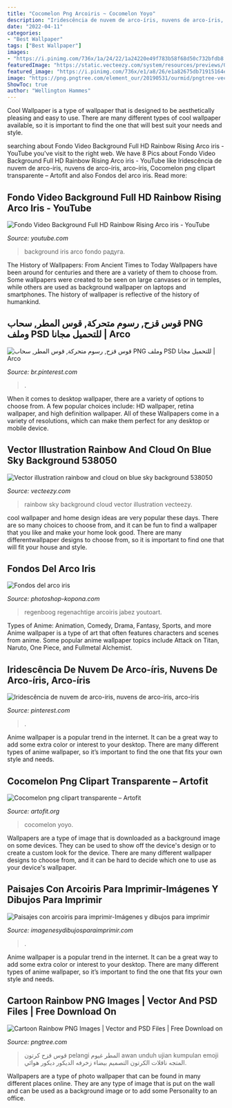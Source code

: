 ```yaml
---
title: "Cocomelon Png Arcoiris ~ Cocomelon Yoyo"
description: "Iridescência de nuvem de arco-íris, nuvens de arco-íris, arco-íris"
date: "2022-04-11"
categories:
- "Best Wallpaper"
tags: ["Best Wallpaper"]
images:
- "https://i.pinimg.com/736x/1a/24/22/1a24220e49f783b58f68d50c732bfdb8.jpg"
featuredImage: "https://static.vecteezy.com/system/resources/previews/000/538/050/original/vector-illustration-rainbow-and-cloud-on-blue-sky-background.jpg"
featured_image: "https://i.pinimg.com/736x/e1/a8/26/e1a82675db71915164eea0f9c33f45bd.jpg"
image: "https://png.pngtree.com/element_our/20190531/ourmid/pngtree-vector-cartoon-rainbow-decorative-element-image_1310581.jpg"
ShowToc: true
author: "Wellington Hammes"
---
```



Cool Wallpaper is a type of wallpaper that is designed to be aesthetically pleasing and easy to use. There are many different types of cool wallpaper available, so it is important to find the one that will best suit your needs and style.

	

		
searching about Fondo Video Background Full HD Rainbow Rising Arco iris - YouTube you've visit to the right web. We have 8 Pics about Fondo Video Background Full HD Rainbow Rising Arco iris - YouTube like Iridescência de nuvem de arco-íris, nuvens de arco-íris, arco-íris, Cocomelon png clipart transparente – Artofit and also Fondos del arco iris. Read more:
		
    
## Fondo Video Background Full HD Rainbow Rising Arco Iris - YouTube

<img loading=lazy src="https://i.ytimg.com/vi/WrpiBi3Poic/maxresdefault.jpg" onerror="this.onerror=null;this.src='https://tse1.mm.bing.net/th?id=OIP.GW5k8GrPXuSLtSaK2PY0HAHaEK&amp;pid=15.1';" alt="Fondo Video Background Full HD Rainbow Rising Arco iris - YouTube">

_Source: youtube.com_

>background iris arco fondo радуга. 

	

The History of Wallpapers: From Ancient Times to Today
Wallpapers have been around for centuries and there are a variety of them to choose from. Some wallpapers were created to be seen on large canvases or in temples, while others are used as background wallpaper on laptops and smartphones. The history of wallpaper is reflective of the history of humankind.

    
## قوس قزح, رسوم متحركة, قوس المطر, سحاب PNG وملف PSD للتحميل مجانا | Arco

<img loading=lazy src="https://i.pinimg.com/736x/e1/a8/26/e1a82675db71915164eea0f9c33f45bd.jpg" onerror="this.onerror=null;this.src='https://tse1.mm.bing.net/th?id=OIP.VjluViLMxENIJi7M4wZLNwHaHa&amp;pid=15.1';" alt="قوس قزح, رسوم متحركة, قوس المطر, سحاب PNG وملف PSD للتحميل مجانا | Arco">

_Source: br.pinterest.com_

>. 

	

When it comes to desktop wallpaper, there are a variety of options to choose from. A few popular choices include: HD wallpaper, retina wallpaper, and high definition wallpaper. All of these Wallpapers come in a variety of resolutions, which can make them perfect for any desktop or mobile device. 

    
## Vector Illustration Rainbow And Cloud On Blue Sky Background 538050

<img loading=lazy src="https://static.vecteezy.com/system/resources/previews/000/538/050/original/vector-illustration-rainbow-and-cloud-on-blue-sky-background.jpg" onerror="this.onerror=null;this.src='https://tse2.mm.bing.net/th?id=OIP.XM8w3-8GvKT27IVn69UAXQHaFO&amp;pid=15.1';" alt="Vector illustration rainbow and cloud on blue sky background 538050">

_Source: vecteezy.com_

>rainbow sky background cloud vector illustration vecteezy. 

	

cool wallpaper and home design ideas are very popular these days. There are so many choices to choose from, and it can be fun to find a wallpaper that you like and make your home look good. There are many differentwallpaper designs to choose from, so it is important to find one that will fit your house and style.

    
## Fondos Del Arco Iris

<img loading=lazy src="https://photoshop-kopona.com/uploads/posts/2018-08/1535565654_7.jpg" onerror="this.onerror=null;this.src='https://tse3.mm.bing.net/th?id=OIP.Huxm2v3lSkAItZFCUCQFlQHaFj&amp;pid=15.1';" alt="Fondos del arco iris">

_Source: photoshop-kopona.com_

>regenboog regenachtige arcoiris jabez youtoart. 

	

Types of Anime: Animation, Comedy, Drama, Fantasy, Sports, and more
Anime wallpaper is a type of art that often features characters and scenes from anime. Some popular anime wallpaper topics include Attack on Titan, Naruto, One Piece, and Fullmetal Alchemist.

    
## Iridescência De Nuvem De Arco-íris, Nuvens De Arco-íris, Arco-íris

<img loading=lazy src="https://i.pinimg.com/736x/1a/24/22/1a24220e49f783b58f68d50c732bfdb8.jpg" onerror="this.onerror=null;this.src='https://tse2.mm.bing.net/th?id=OIP.XZJTmWYfzR_6uH5-JONlawHaEa&amp;pid=15.1';" alt="Iridescência de nuvem de arco-íris, nuvens de arco-íris, arco-íris">

_Source: pinterest.com_

>. 

	

Anime wallpaper is a popular trend in the internet. It can be a great way to add some extra color or interest to your desktop. There are many different types of anime wallpaper, so it’s important to find the one that fits your own style and needs.

    
## Cocomelon Png Clipart Transparente – Artofit

<img loading=lazy src="https://i.pinimg.com/originals/73/59/f2/7359f25ae76f7649b08cf2f705ba5473.png" onerror="this.onerror=null;this.src='https://tse4.mm.bing.net/th?id=OIP.3l4rN6wRXmzm09RD5UeFtwHaJb&amp;pid=15.1';" alt="Cocomelon png clipart transparente – Artofit">

_Source: artofit.org_

>cocomelon yoyo. 

	

Wallpapers are a type of image that is downloaded as a background image on some devices. They can be used to show off the device's design or to create a custom look for the device. There are many different wallpaper designs to choose from, and it can be hard to decide which one to use as your device's wallpaper.

    
## Paisajes Con Arcoiris Para Imprimir-Imágenes Y Dibujos Para Imprimir

<img loading=lazy src="https://1.bp.blogspot.com/-aoEskKsgw98/T2x0rDs6lTI/AAAAAAAAfNI/blnZD3VgAw0/s1600/paisajesconarcoirisparaimprimir2.JPG" onerror="this.onerror=null;this.src='https://tse1.mm.bing.net/th?id=OIP.EQjVsio72yydCELkjXYUrAAAAA&amp;pid=15.1';" alt="Paisajes con arcoiris para imprimir-Imágenes y dibujos para imprimir">

_Source: imagenesydibujosparaimprimir.com_

>. 

	

Anime wallpaper is a popular trend in the internet. It can be a great way to add some extra color or interest to your desktop. There are many different types of anime wallpaper, so it’s important to find the one that fits your own style and needs.

    
## Cartoon Rainbow PNG Images | Vector And PSD Files | Free Download On

<img loading=lazy src="https://png.pngtree.com/element_our/20190531/ourmid/pngtree-vector-cartoon-rainbow-decorative-element-image_1310581.jpg" onerror="this.onerror=null;this.src='https://tse2.mm.bing.net/th?id=OIP.GxLCVD_z385tC2t6gKQRxQAAAA&amp;pid=15.1';" alt="Cartoon Rainbow PNG Images | Vector and PSD Files | Free Download on">

_Source: pngtree.com_

>قوس قزح كرتون pelangi المطر غيوم awan unduh ujian kumpulan emoji المتجه ناقلات الكرتون التصميم بيضاء زخرفه الديكور ديكور هوائي. 

	



Wallpapers are a type of photo wallpaper that can be found in many different places online. They are any type of image that is put on the wall and can be used as a background image or to add some Personality to an office.

